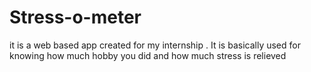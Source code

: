 # Stress-o-meter
 it is a web based app created for my internship . It is basically used for knowing how much hobby you did and how much stress is relieved
